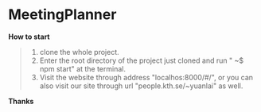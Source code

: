 # MeetingPlanner

**How to start**
> 1. clone the whole project.
> 2. Enter the root directory of the project just cloned and run " ~$ npm start" at the terminal.
> 3. Visit the website through address "localhos:8000/#/", or you can also visit our site through url "people.kth.se/~yuanlai" as well.


**Thanks**

